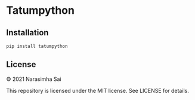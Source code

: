 <!-- in .env set API_KEY and API_URL -->
# Tatumpython

## Installation
``` pip install tatumpython ```


## License
© 2021 Narasimha Sai

This repository is licensed under the MIT license. See LICENSE for details.